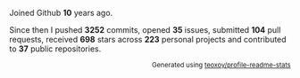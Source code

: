 Joined Github **10** years ago.

Since then I pushed **3252** commits, opened **35** issues, submitted **104** pull requests, received **698** stars across **223** personal projects and contributed to **37** public repositories.

<p align="right"><sub>Generated using <a href="https://github.com/marketplace/actions/profile-readme-stats">teoxoy/profile-readme-stats</a></sub></p>
